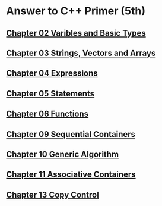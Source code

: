 # Answer to C++ Primer (5th)
## [Chapter 02 Varibles and Basic Types](ch02)
## [Chapter 03 Strings, Vectors and Arrays](ch03)
## [Chapter 04 Expressions](ch04)
## [Chapter 05 Statements](ch05)
## [Chapter 06 Functions](ch06)
## [Chapter 09 Sequential Containers](ch09)
## [Chapter 10 Generic Algorithm](ch10) 
## [Chapter 11 Associative Containers](ch11)
## [Chapter 13 Copy Control](ch13)
